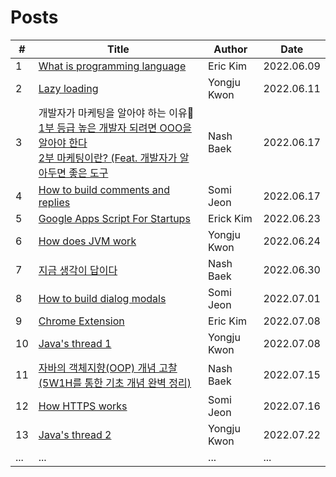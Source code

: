 # Posts

| # | Title | Author | Date |
|---| ----- | ------ | ---- |
| 1 | [What is programming language](https://github.com/bosung90/blog-study/blob/master/erickim/2022-06-09-programming-language-kr.md) | Eric Kim | 2022.06.09 |
| 2 | [Lazy loading](https://yongjukwon.github.io/posts/lazy-loading/) | Yongju Kwon | 2022.06.11 |
| 3 | 개발자가 마케팅을 알아야 하는 이유  <br /> [1부 등급 높은 개발자 되려면 OOO을 알아야 한다](https://codlr.tistory.com/26) <br /> [2부 마케팅이란? (Feat. 개발자가 알아두면 좋은 도구](https://codlr.tistory.com/27) | Nash Baek | 2022.06.17 |
| 4 | [How to build comments and replies](https://triptocodes.github.io/how-to-create-comments-and-replies/) | Somi Jeon | 2022.06.17 |
|5|[Google Apps Script For Startups](https://github.com/bosung90/blog-study/blob/master/erickim/2022-06-23-google-apps-script.md)|Erick Kim|2022.06.23|
|6|[How does JVM work](https://yongjukwon.github.io/posts/how-does-jvm-work/)|Yongju Kwon|2022.06.24|
|7|[지금 생각이 답이다](https://peterdrinker.tistory.com/332)|Nash Baek|2022.06.30|
|8|[How to build dialog modals](https://triptocodes.github.io/how-to-create-dialog-modals/)|Somi Jeon|2022.07.01|
|9|[Chrome Extension](https://github.com/bosung90/blog-study/blob/master/erickim/2022-07-08-chrome-extension.md)|Eric Kim|2022.07.08|
|10|[Java's thread 1](https://yongjukwon.github.io/posts/java-thread-1-basic/)|Yongju Kwon|2022.07.08|
|11|[자바의 객체지향(OOP) 개념 고찰 (5W1H를 통한 기초 개념 완벽 정리)](https://peterdrinker.tistory.com/353)|Nash Baek|2022.07.15|
|12|[How HTTPS works](https://triptocodes.github.io/how-https-works/)|Somi Jeon|2022.07.16|
|13|[Java's thread 2](https://yongjukwon.github.io/posts/java-thread-2/)|Yongju Kwon|2022.07.22|
| ... | ... | ... | ... |